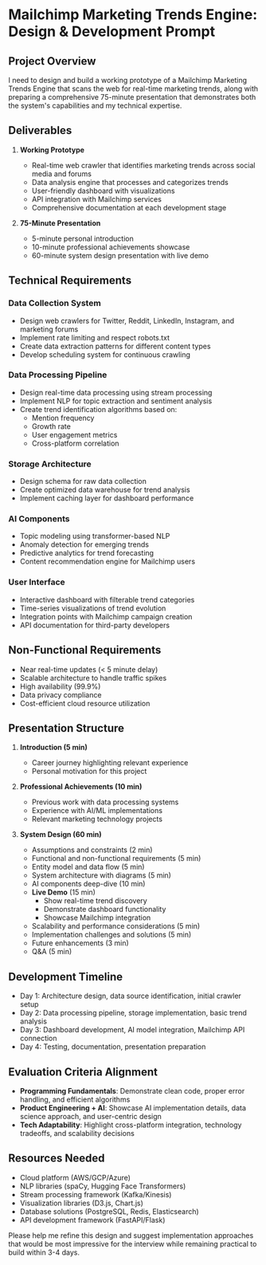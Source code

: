# Mailchimp Marketing Trends Engine: Design & Development Prompt

## Project Overview

I need to design and build a working prototype of a Mailchimp Marketing Trends Engine that scans the web for real-time marketing trends, along with preparing a comprehensive 75-minute presentation that demonstrates both the system's capabilities and my technical expertise.

## Deliverables

1. **Working Prototype**
   - Real-time web crawler that identifies marketing trends across social media and forums
   - Data analysis engine that processes and categorizes trends
   - User-friendly dashboard with visualizations
   - API integration with Mailchimp services
   - Comprehensive documentation at each development stage

2. **75-Minute Presentation**
   - 5-minute personal introduction
   - 10-minute professional achievements showcase
   - 60-minute system design presentation with live demo

## Technical Requirements

### Data Collection System

- Design web crawlers for Twitter, Reddit, LinkedIn, Instagram, and marketing forums
- Implement rate limiting and respect robots.txt
- Create data extraction patterns for different content types
- Develop scheduling system for continuous crawling

### Data Processing Pipeline

- Design real-time data processing using stream processing
- Implement NLP for topic extraction and sentiment analysis
- Create trend identification algorithms based on:
  - Mention frequency
  - Growth rate
  - User engagement metrics
  - Cross-platform correlation

### Storage Architecture

- Design schema for raw data collection
- Create optimized data warehouse for trend analysis
- Implement caching layer for dashboard performance

### AI Components

- Topic modeling using transformer-based NLP
- Anomaly detection for emerging trends
- Predictive analytics for trend forecasting
- Content recommendation engine for Mailchimp users

### User Interface

- Interactive dashboard with filterable trend categories
- Time-series visualizations of trend evolution
- Integration points with Mailchimp campaign creation
- API documentation for third-party developers

## Non-Functional Requirements

- Near real-time updates (< 5 minute delay)
- Scalable architecture to handle traffic spikes
- High availability (99.9%)
- Data privacy compliance
- Cost-efficient cloud resource utilization

## Presentation Structure

1. **Introduction (5 min)**
   - Career journey highlighting relevant experience
   - Personal motivation for this project

2. **Professional Achievements (10 min)**
   - Previous work with data processing systems
   - Experience with AI/ML implementations
   - Relevant marketing technology projects

3. **System Design (60 min)**
   - Assumptions and constraints (2 min)
   - Functional and non-functional requirements (5 min)
   - Entity model and data flow (5 min)
   - System architecture with diagrams (5 min)
   - AI components deep-dive (10 min)
   - **Live Demo** (15 min)
     - Show real-time trend discovery
     - Demonstrate dashboard functionality
     - Showcase Mailchimp integration
   - Scalability and performance considerations (5 min)
   - Implementation challenges and solutions (5 min)
   - Future enhancements (3 min)
   - Q&A (5 min)

## Development Timeline

- Day 1: Architecture design, data source identification, initial crawler setup
- Day 2: Data processing pipeline, storage implementation, basic trend analysis
- Day 3: Dashboard development, AI model integration, Mailchimp API connection
- Day 4: Testing, documentation, presentation preparation

## Evaluation Criteria Alignment

- **Programming Fundamentals**: Demonstrate clean code, proper error handling, and efficient algorithms
- **Product Engineering + AI**: Showcase AI implementation details, data science approach, and user-centric design
- **Tech Adaptability**: Highlight cross-platform integration, technology tradeoffs, and scalability decisions

## Resources Needed

- Cloud platform (AWS/GCP/Azure)
- NLP libraries (spaCy, Hugging Face Transformers)
- Stream processing framework (Kafka/Kinesis)
- Visualization libraries (D3.js, Chart.js)
- Database solutions (PostgreSQL, Redis, Elasticsearch)
- API development framework (FastAPI/Flask)

Please help me refine this design and suggest implementation approaches that would be most impressive for the interview while remaining practical to build within 3-4 days.
